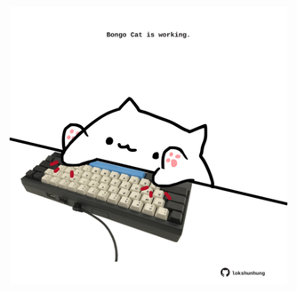 <!-- built at 23/09/2022, 04:32:33 UTC -->
<p align="center">
  <img width="500" height="500" src="./ReadmeImage.svg">
</p>
